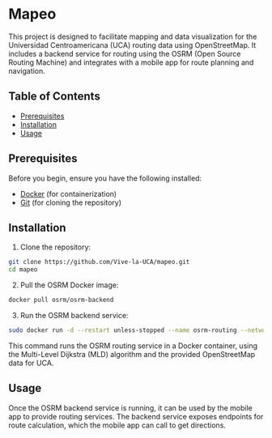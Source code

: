 
# Mapeo

This project is designed to facilitate mapping and data visualization for the Universidad Centroamericana (UCA) routing data using OpenStreetMap. It includes a backend service for routing using the OSRM (Open Source Routing Machine) and integrates with a mobile app for route planning and navigation.

## Table of Contents

- [Prerequisites](#prerequisites)
- [Installation](#installation)
- [Usage](#usage)

## Prerequisites

Before you begin, ensure you have the following installed:

- [Docker](https://www.docker.com/products/docker-desktop) (for containerization)
- [Git](https://git-scm.com/downloads) (for cloning the repository)

## Installation

1. Clone the repository:

```bash
git clone https://github.com/Vive-la-UCA/mapeo.git
cd mapeo
```

2. Pull the OSRM Docker image:

```bash
docker pull osrm/osrm-backend
```

3. Run the OSRM backend service:

```bash
sudo docker run -d --restart unless-stopped --name osrm-routing --network webservices -v /docker/routing_uca/MapeoUCA:/data osrm/osrm-backend osrm-routed --algorithm mld /data/mapaUCA.osrm
```

This command runs the OSRM routing service in a Docker container, using the Multi-Level Dijkstra (MLD) algorithm and the provided OpenStreetMap data for UCA.

## Usage

Once the OSRM backend service is running, it can be used by the mobile app to provide routing services. The backend service exposes endpoints for route calculation, which the mobile app can call to get directions.

